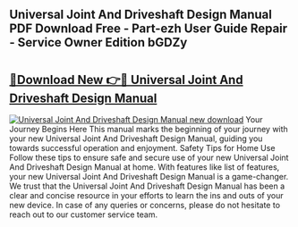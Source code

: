 ## Universal Joint And Driveshaft Design Manual PDF Download Free - Part-ezh User Guide Repair - Service Owner Edition bGDZy

# <h2><a href="http://bc77815.oget.top/?id=Universal+Joint+And+Driveshaft+Design+Manual">🔗Download New 👉🔴 Universal Joint And Driveshaft Design Manual</a></h2>

[![Universal Joint And Driveshaft Design Manual new download](https://i.imgur.com/5g1atiW.png)](http://bc77815.oget.top/?id=Universal+Joint+And+Driveshaft+Design+Manual)
Your Journey Begins Here This manual marks the beginning of your journey with your new Universal Joint And Driveshaft Design Manual, guiding you towards successful operation and enjoyment. Safety Tips for Home Use Follow these tips to ensure safe and secure use of your new Universal Joint And Driveshaft Design Manual at home. With features like list of features, your new Universal Joint And Driveshaft Design Manual is a game-changer. We trust that the Universal Joint And Driveshaft Design Manual has been a clear and concise resource in your efforts to learn the ins and outs of your new device. In case of any queries or concerns, please do not hesitate to reach out to our customer service team.
